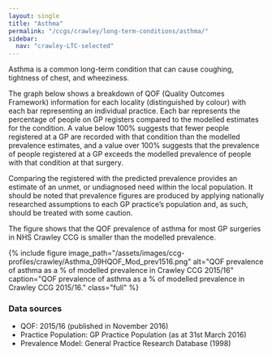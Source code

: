 ```yaml
---
layout: single
title: "Asthma"
permalink: "/ccgs/crawley/long-term-conditions/asthma/"
sidebar:
  nav: "crawley-LTC-selected"
---
```


Asthma is a common long-term condition that can cause coughing, tightness of chest, and wheeziness.

The graph below shows a breakdown of QOF (Quality Outcomes Framework) information for each locality (distinguished by colour) with each bar representing an individual practice. Each bar represents the percentage of people on GP registers compared to the modelled estimates for the condition. A value below 100% suggests that fewer people registered at a GP are recorded with that condition than the modelled prevalence estimates, and a value over 100% suggests that the prevalence of people registered at a GP exceeds the modelled prevalence of people with that condition at that surgery.

Comparing the registered with the predicted prevalence provides an estimate of an unmet, or undiagnosed need within the local population. It should be noted that prevalence figures are produced by applying nationally researched assumptions to each GP practice’s population and, as such, should be treated with some caution.

The figure shows that the QOF prevalence of asthma for most GP surgeries in NHS Crawley CCG is smaller than the modelled prevalence. 

{% include figure image_path="/assets/images/ccg-profiles/crawley/Asthma_09HQOF_Mod_prev1516.png" alt="QOF prevalence of asthma as a % of modelled prevalence in Crawley CCG 2015/16" caption="QOF prevalence of asthma as a % of modelled prevalence in Crawley CCG 2015/16." class="full" %}

### Data sources
- QOF: 2015/16 (published in November 2016)
- Practice Population: GP Practice Population (as at 31st March 2016)
- Prevalence Model: General Practice Research Database (1998)